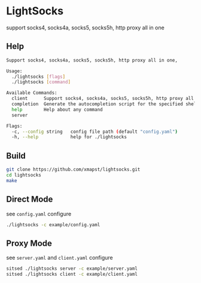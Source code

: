 # LightSocks
support socks4, socks4a, socks5, socks5h, http proxy all in one

## Help

```bash
Support socks4, socks4a, socks5, socks5h, http proxy all in one,

Usage:
  ./lightsocks [flags]
  ./lightsocks [command]

Available Commands:
  client      Support socks4, socks4a, socks5, socks5h, http proxy all in one.
  completion  Generate the autocompletion script for the specified shell
  help        Help about any command
  server      

Flags:
  -c, --config string   config file path (default "config.yaml")
  -h, --help            help for ./lightsocks

```

## Build

```bash
git clone https://github.com/xmapst/lightsocks.git
cd lightsocks
make
```

## Direct Mode

see `config.yaml` configure

```bash
./lightsocks -c example/config.yaml
```

## Proxy Mode

see `server.yaml` and `client.yaml` configure

```bash
sitsed ./lightsocks server -c example/server.yaml 
sitsed ./lightsocks client -c example/client.yaml
```